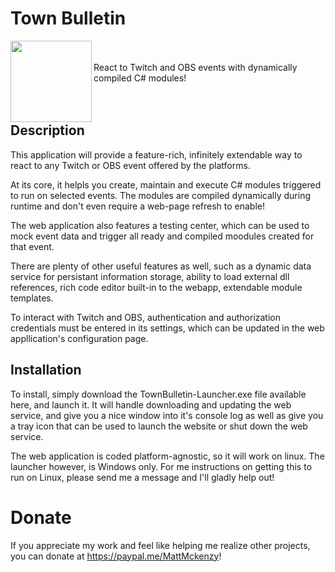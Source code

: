 # Town Bulletin

<img align="left" height="130" src="TownBulletin/wwwroot/assets/TownBulletin.ico">

<br />
<br />
React to Twitch and OBS events with dynamically compiled C# modules!

<br />
<br />
<br />

## Description

This application will provide a feature-rich, infinitely extendable way to react to any Twitch or OBS event offered by the platforms. 

At its core, it helpls you create, maintain and execute C# modules triggered to run on selected events. The modules are compiled dynamically during runtime and don't even require a web-page refresh to enable!

The web application also features a testing center, which can be used to mock event data and trigger all ready and compiled moodules created for that event. 

There are plenty of other useful features as well, such as a dynamic data service for persistant information storage, ability to load external dll references, rich code editor built-in to the webapp, extendable module templates.

To interact with Twitch and OBS, authentication and authorization credentials must be entered in its settings, which can be updated in the web appllication's configuration page.

## Installation

To install, simply download the TownBulletin-Launcher.exe file available here, and launch it. It will handle downloading and updating the web service, and give you a nice window into it's console log as well as give you a tray icon that can be used to launch the website or shut down the web service.

The web application is coded platform-agnostic, so it will work on linux. The launcher however, is Windows only. For me instructions on getting this to run on Linux, please send me a message and I'll gladly help out!

# Donate

If you appreciate my work and feel like helping me realize other projects, you can donate at <a href="https://paypal.me/MattMckenzy">https://paypal.me/MattMckenzy</a>!
